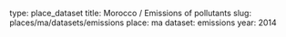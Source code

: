 type: place_dataset
title: Morocco / Emissions of pollutants
slug: places/ma/datasets/emissions
place: ma
dataset: emissions
year: 2014

